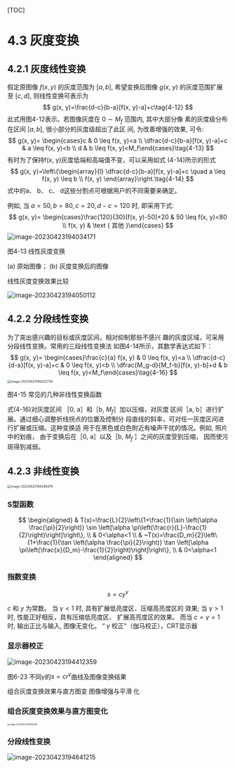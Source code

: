 [TOC]

# 4.3 灰度变换

## 4.2.1 灰度线性变换

假定原图像 $f(x, y)$ 的灰度范围为 $[a, b]$, 希望变换后图像 $g(x$, $y)$ 的灰度范围扩展至 $[c, d]$, 则线性变换可表示为
$$
g(x, y)=\frac{d-c}{b-a}[f(x, y)-a]+c\tag{4-12}
$$
此式用图4-12表示。若图像灰度在 $0 \sim M_f$ 范围内, 其中大部分像 素的灰度级分布在区间 $[a, b]$, 很小部分的灰度级超出了此区 间, 为改善增强的效果, 可令:
$$
g(x, y)= \begin{cases}c & 0 \leq f(x, y)<a \\ \dfrac{d-c}{b-a}[f(x, y)-a]+c & a \leq f(x, y)<b \\ d & b \leq f(x, y)<M_f\end{cases}\tag{4-13}
$$
有时为了保持f(x, y)灰度低端和高端值不变，可以采用如式 (4-14)所示的形式
$$
g(x, y)=\left\{\begin{array}{l}
\dfrac{d-c}{b-a}[f(x, y)-a]+c \quad a \leq f(x, y) \leq b \\
f(x, y)
\end{array}\right.\tag{4-14}
$$
式中的a、 b、 c、 d这些分割点可根据用户的不同需要来确定。

例如, 当 $a=50, b=80, c=20, d-c=120$ 时, 即采用下式:
$$
g(x, y)= \begin{cases}\frac{120}{30}[f(x, y)-50]+20 & 50 \leq f(x, y)<80 \\ f(x, y) & \text { 其他 }\end{cases}
$$
![image-20230423194034171](https://mypic-1312707183.cos.ap-nanjing.myqcloud.com/image-20230423194034171.png)

图4-13 线性灰度变换

(a) 原始图像； (b) 灰度变换后的图像 

线性灰度变换效果比较

![image-20230423194050112](https://mypic-1312707183.cos.ap-nanjing.myqcloud.com/image-20230423194050112.png)

## 4.2.2 分段线性变换

为了突出感兴趣的目标或灰度区间，相对抑制那些不感兴 趣的灰度区域，可采用分段线性变换。常用的三段线性变换法 如图4-14所示，其数学表达式如下：
$$
g(x, y)= \begin{cases}\frac{c}{a} f(x, y) & 0 \leq f(x, y)<a \\ \dfrac{d-c}{d-a}[f(x, y)-a]+c & 0 \leq f(x, y)<b \\ \dfrac{M_g-d}{M_f-b}[f(x, y)-b]+d & b \leq f(x, y)<M_f\end{cases}\tag{4-16}
$$
<img src="https://mypic-1312707183.cos.ap-nanjing.myqcloud.com/image-20230423194202739.png" alt="image-20230423194202739" style="zoom: 50%;" />

图4-15 常见的几种非线性变换函数

式(4-16)对灰度区间 ［0, a］和［b, $M_f$］加以压缩，对灰度 区间［a, b］进行扩展。通过细心调整折线拐点的位置及控制分 段直线的斜率，可对任一灰度区间进行扩展或压缩。这种变换适 用于在黑色或白色附近有噪声干扰的情况。例如, 照片中的划痕， 由于变换后在［0, a］以及［b, $M_f$ ］之间的灰度受到压缩， 因而使污斑得到减弱。

## 4.2.3 非线性变换

<img src="https://mypic-1312707183.cos.ap-nanjing.myqcloud.com/image-20230423194246479.png" alt="image-20230423194246479" style="zoom:50%;" />

### S型函数

$$
\begin{aligned}
& T(x)=\frac{L}{2}\left\{1+\frac{1}{\sin \left(\alpha \frac{\pi}{2}\right)} \sin \left[\alpha \pi\left(\frac{r}{L}-\frac{1}{2}\right)\right]\right\}, \\
& 0<\alpha<1 \\
& ~T(x)=\frac{D_m}{2}\left\{1+\frac{1}{\tan \left(\alpha \frac{\pi}{2}\right)} \tan \left[\alpha \pi\left(\frac{x}{D_m}-\frac{1}{2}\right)\right]\right\}, \\
& 0<\alpha<1
\end{aligned}
$$

### 指数变换

$$
s=c y^\gamma
$$

$c$ 和 $y$ 为常数。
当 $\gamma<1$ 时, 具有扩展低亮度区、压缩高亮度区的 效果;
当 $\gamma>1$ 时, 性能正好相反，具有压缩低亮度区、
扩展高亮度区的效果。
而当 $c=\gamma=1$ 时, 输出正比与输入, 图像无变化。
“ $\gamma$ 校正"（伽马校正），CRT显示器

### 显示器校正

![image-20230423194412359](https://mypic-1312707183.cos.ap-nanjing.myqcloud.com/image-20230423194412359.png)

图6-23 不同$\gamma$的$s=cr^{\gamma}$曲线及图像变换结果

组合灰度变换效果与直方图变 图像增强与平滑 化

### 组合灰度变换效果与直方图变化

<img src="https://mypic-1312707183.cos.ap-nanjing.myqcloud.com/image-20230423194605299.png" alt="image-20230423194605299" style="zoom:33%;" />

### 分段线性变换

![image-20230423194641215](https://mypic-1312707183.cos.ap-nanjing.myqcloud.com/image-20230423194641215.png)